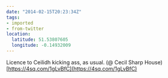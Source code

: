 ```yaml
---
date: "2014-02-15T20:23:34Z"
tags:
- imported
- from-twitter
location:
  latitude: 51.53807605
  longitude: -0.14932009
---
```

Licence to Ceilidh kicking ass, as usual. \(@ Cecil Sharp House) [https://4sq.com/1gLvBfC](https://4sq.com/1gLvBfC)

